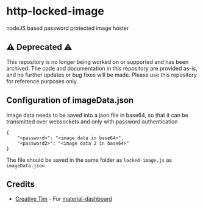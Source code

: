 # http-locked-image
 nodeJS based password protected image hoster

 ## :warning: Deprecated :warning:

This repository is no longer being worked on or supported and has been archived. The code and documentation in this repository are provided as-is, and no further updates or bug fixes will be made. Please use this repository for reference purposes only.

## Configuration of imageData.json
Image data needs to be saved into a json file in base64, so that it can be transmitted over websockets and only with password authentication
```
{ 
    "<password>": "<image data in base64>",
    "<password2>": "<image data 2 in base64>"
}
```
The file should be saved in the same folder as `locked-image.js` as `imageData.json`

## Credits
* [Creative Tim](https://github.com/creativetimofficial) - For [material-dashboard](https://github.com/creativetimofficial/material-dashboard)
